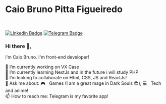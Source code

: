 <h1>Caio Bruno Pitta Figueiredo</h1> <br>

[![Linkedin Badge](https://img.shields.io/badge/-LinkedIn-blue?style=flat-square&logo=Linkedin&logoColor=white&link=https://www.linkedin.com/in/brunopittaf/)](https://www.linkedin.com/in/brunopittaf/)
[![Telegram Badge](https://img.shields.io/badge/Telegram-2CA5E0?style=flat-square&logo=telegram&logoColor=white&link=https://t.me/BrunoPitta)](https://t.me/BrunoPitta)<br>

### Hi there 👋,

i'm Caio Bruno. I'm front-end developer!

🔭 I’m currently working on VX Case <br>
🌱 I’m currently learning NextJs and in the future i will study PHP <br>
👯 I’m looking to collaborate on Html, CSS, JS and ReactJs! <br>
💬 Ask me about: :video_game: &nbsp; Games (I am a great mage in Dark Souls 😎), :computer: &nbsp; Tech and anime! <br>
📫 How to reach me: Telegram is my favorite app!

